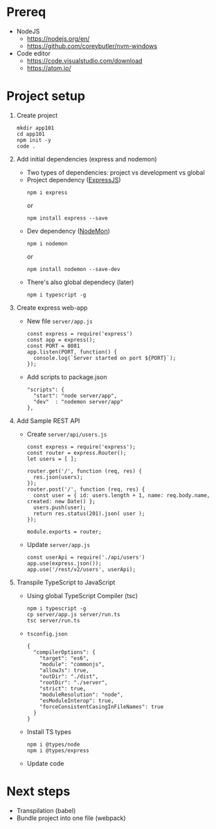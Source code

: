 # Prereq

* NodeJS
  - https://nodejs.org/en/
  - https://github.com/coreybutler/nvm-windows
* Code editor
  - https://code.visualstudio.com/download
  - https://atom.io/

# Project setup

1. Create project
    ```
    mkdir app101
    cd app101
    npm init -y 
    code .
    ```
2. Add initial dependencies (express and nodemon)
    * Two types of dependencies: project vs development vs global
    * Project dependency ([ExpressJS](https://expressjs.com/))
      ```
      npm i express
      ```
      or
      ```
      npm install express --save
      ```
    * Dev dependency ([NodeMon](https://nodemon.io/))
      ```
      npm i nodemon
      ```
      or
      ```
      npm install nodemon --save-dev
      ```
    * There's also global dependecy (later)
      ```
      npm i typescript -g
      ```

3. Create express web-app
   * New file `server/app.js`
      ```
      const express = require('express')
      const app = express();
      const PORT = 8081
      app.listen(PORT, function() {
        console.log(`Server started on port ${PORT}`);
      });
      ```
   * Add scripts to package.json
      ```
      "scripts": {
        "start": "node server/app",
        "dev"  : "nodemon server/app"
      },
      ```

4. Add Sample REST API
    * Create `server/api/users.js`
      ```
      const express = require('express');
      const router = express.Router();
      let users = [ ];

      router.get('/', function (req, res) {
        res.json(users);
      });
      router.post('/', function (req, res) {
        const user = { id: users.length + 1, name: req.body.name, created: new Date() };
        users.push(user);
        return res.status(201).json( user );
      });

      module.exports = router;
      ```
   * Update `server/app.js`
      ```
      const userApi = require('./api/users')
      app.use(express.json());
      app.use('/rest/v2/users', userApi);
      ```

5. Transpile TypeScript to JavaScript
    * Using global TypeScript Compiler (tsc)
      ```
      npm i typescript -g
      cp server/app.js server/run.ts
      tsc server/run.ts
      ```
    * `tsconfig.json`
      ```
      {
        "compilerOptions": {
          "target": "es6",
          "module": "commonjs",
          "allowJs": true,
          "outDir": "./dist",
          "rootDir": "./server",
          "strict": true,
          "moduleResolution": "node",
          "esModuleInterop": true,
          "forceConsistentCasingInFileNames": true
        }
      }
      ```
    * Install TS types
      ```
      npm i @types/node
      npm i @types/express
      ```
    * Update code

# Next steps
  * Transpilation (babel)
  * Bundle project into one file (webpack)
